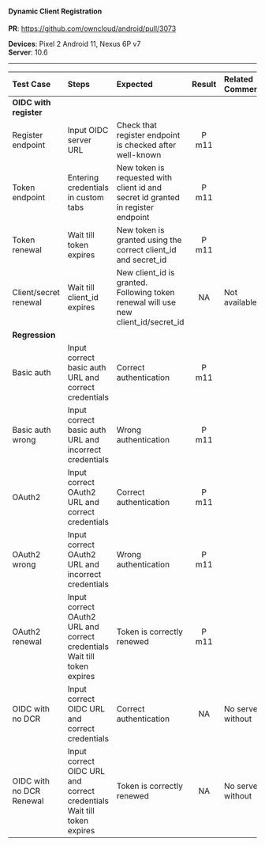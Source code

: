 #### Dynamic Client Registration

**PR**: https://github.com/owncloud/android/pull/3073

**Devices**: Pixel 2 Android 11, Nexus 6P v7<br>
**Server**: 10.6


---

 
| Test Case | Steps | Expected | Result | Related Comment  | 
| :-------- | :---- | :------- | :----: | :--------------- | 
|**OIDC with register**||||||
| Register endpoint | Input OIDC server URL | Check that register endpoint is checked after well-known | P m11 |  |
| Token endpoint | Entering credentials in custom tabs | New token is requested with client id and secret id granted in register endpoint | P m11 |  |
| Token renewal | Wait till token expires | New token is granted using the correct client\_id and secret\_id | P m11 |  |
| Client/secret renewal | Wait till client_id expires | New client_id is granted. Following token renewal will use new client\_id/secret\_id | NA | Not available |
|**Regression**||||||
| Basic auth | Input correct basic auth URL and correct credentials | Correct authentication | P m11  |
| Basic auth wrong | Input correct basic auth URL and incorrect credentials | Wrong authentication |  P m11 |
| OAuth2 | Input correct OAuth2 URL and correct credentials | Correct authentication | P m11  |
| OAuth2 wrong | Input correct OAuth2 URL and incorrect credentials | Wrong authentication |   P m11|
| OAuth2 renewal | Input correct OAuth2 URL and correct credentials<br>Wait till token expires | Token is correctly renewed | P m11  |
| OIDC with no DCR | Input correct OIDC URL and correct credentials | Correct authentication | NA  | No server without
| OIDC with no DCR Renewal | Input correct OIDC URL and correct credentials<br>Wait till token expires | Token is correctly renewed| NA  | No server without
